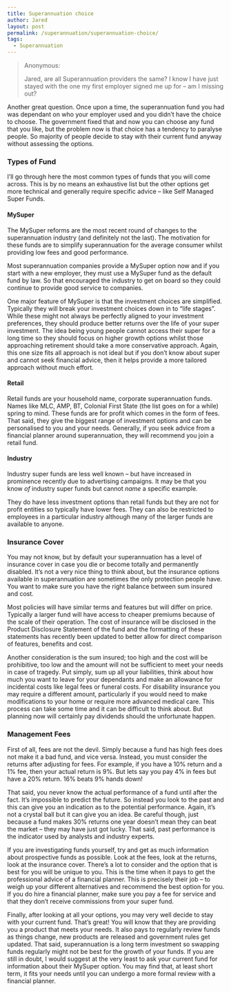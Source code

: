 ```yaml
---
title: Superannuation choice
author: Jared
layout: post
permalink: /superannuation/superannuation-choice/
tags:
  - Superannuation
---
```

> Anonymous:
> 
> Jared, are all Superannuation providers the same? I know I have just stayed with the one my first employer signed me up for &#8211; am I missing out?

Another great question. Once upon a time, the superannuation fund you had was dependant on who your employer used and you didn’t have the choice to choose. The government fixed that and now you can choose any fund that you like, but the problem now is that choice has a tendency to paralyse people. So majority of people decide to stay with their current fund anyway without assessing the options.

### Types of Fund

I’ll go through here the most common types of funds that you will come across. This is by no means an exhaustive list but the other options get more technical and generally require specific advice &#8211; like Self Managed Super Funds.

#### MySuper

The MySuper reforms are the most recent round of changes to the superannuation industry (and definitely not the last). The motivation for these funds are to simplify superannuation for the average consumer whilst providing low fees and good performance.

Most superannuation companies provide a MySuper option now and if you start with a new employer, they must use a MySuper fund as the default fund by law. So that encouraged the industry to get on board so they could continue to provide good service to companies.

One major feature of MySuper is that the investment choices are simplified. Typically they will break your investment choices down in to “life stages”. While these might not always be perfectly aligned to your investment preferences, they should produce better returns over the life of your super investment. The idea being young people cannot access their super for a long time so they should focus on higher growth options whilst those approaching retirement should take a more conservative approach. Again, this one size fits all approach is not ideal but if you don’t know about super and cannot seek financial advice, then it helps provide a more tailored approach without much effort.

#### Retail

Retail funds are your household name, corporate superannuation funds. Names like MLC, AMP, BT, Colonial First State (the list goes on for a while) spring to mind. These funds are for profit which comes in the form of fees. That said, they give the biggest range of investment options and can be personalised to you and your needs. Generally, if you seek advice from a financial planner around superannuation, they will recommend you join a retail fund.

#### Industry

Industry super funds are less well known &#8211; but have increased in prominence recently due to advertising campaigns. It may be that you know *of* industry super funds but cannot *name* a specific example.

They do have less investment options than retail funds but they are not for profit entities so typically have lower fees. They can also be restricted to employees in a particular industry although many of the larger funds are available to anyone.

### Insurance Cover

You may not know, but by default your superannuation has a level of insurance cover in case you die or become totally and permanently disabled. It’s not a very nice thing to think about, but the insurance options available in superannuation are sometimes the only protection people have. You want to make sure you have the right balance between sum insured and cost.

Most policies will have similar terms and features but will differ on price. Typically a larger fund will have access to cheaper premiums because of the scale of their operation. The cost of insurance will be disclosed in the Product Disclosure Statement of the fund and the formatting of these statements has recently been updated to better allow for direct comparison of features, benefits and cost.

Another consideration is the sum insured; too high and the cost will be prohibitive, too low and the amount will not be sufficient to meet your needs in case of tragedy. Put simply, sum up all your liabilities, think about how much you want to leave for your dependants and make an allowance for incidental costs like legal fees or funeral costs. For disability insurance you may require a different amount, particularly if you would need to make modifications to your home or require more advanced medical care. This process can take some time and it can be difficult to think about. But planning now will certainly pay dividends should the unfortunate happen.

### Management Fees

First of all, fees are not the devil. Simply because a fund has high fees does not make it a bad fund, and vice versa. Instead, you must consider the returns after adjusting for fees. For example, if you have a 10% return and a 1% fee, then your actual return is 9%. But lets say you pay 4% in fees but have a 20% return. 16% beats 9% hands down!

That said, you never know the actual performance of a fund until after the fact. It’s impossible to predict the future. So instead you look to the past and this can give you an indication as to the potential performance. Again, it’s not a crystal ball but it can give you an idea. Be careful though, just because a fund makes 30% returns one year doesn’t mean they can beat the market &#8211; they may have just got lucky. That said, past performance is the indicator used by analysts and industry experts.

If you are investigating funds yourself, try and get as much information about prospective funds as possible. Look at the fees, look at the returns, look at the insurance cover. There’s a lot to consider and the option that is best for you will be unique to you. This is the time when it pays to get the professional advice of a financial planner. This is precisely their job &#8211; to weigh up your different alternatives and recommend the best option for you. If you do hire a financial planner, make sure you pay a fee for service and that they don’t receive commissions from your super fund.

Finally, after looking at all your options, you may very well decide to stay with your current fund. That’s great! You will know that they are providing you a product that meets your needs. It also pays to regularly review funds as things change, new products are released and government rules get updated. That said, superannuation is a long term investment so swapping funds regularly might not be best for the growth of your funds. If you are still in doubt, I would suggest at the very least to ask your current fund for information about their MySuper option. You may find that, at least short term, it fits your needs until you can undergo a more formal review with a financial planner.
